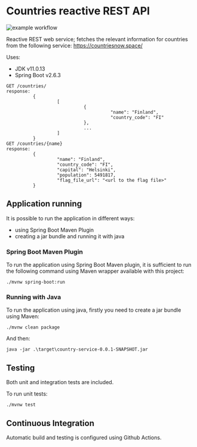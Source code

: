 # Countries reactive REST API

![example workflow](https://github.com/ybarhoush/country-service/actions/workflows/main.yml/badge.svg)

Reactive REST web service; fetches the relevant information for countries from the following service: https://countriesnow.space/

Uses:
* JDK v11.0.13
* Spring Boot v2.6.3

```
GET /countries/
response:
          {
                   [
                             {
                                       "name": "Finland",
                                       "country_code": "FI"
                             },
                             ...
                   ]
          }
GET /countries/{name}
response:
          {
                   "name": "Finland",
                   "country_code": "FI",
                   "capital": "Helsinki",
                   "population": 5491817,
                   "flag_file_url": "<url to the flag file>"
          }
 ```
 
## Application running

It is possible to run the application in different ways:
* using Spring Boot Maven Plugin
* creating a jar bundle and running it with java

### Spring Boot Maven Plugin

To run the application using Spring Boot Maven plugin, it is sufficient to run the following command using Maven wrapper available with this project:
```
./mvnw spring-boot:run
```

### Running with Java

To run the application using java, firstly you need to create a jar bundle using Maven:
```
./mvnw clean package
```

And then:
```
java -jar .\target\country-service-0.0.1-SNAPSHOT.jar
```

## Testing

Both unit and integration tests are included.

To run unit tests:
```
./mvnw test
```

## Continuous Integration

Automatic build and testing is configured using Github Actions.
